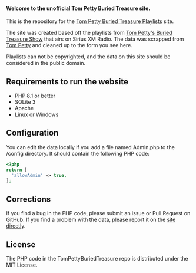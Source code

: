 #### Welcome to the unofficial Tom Petty Buried Treasure site.
This is the repository for the [Tom Petty Buried Treasure Playlists](http://buriedtreasure.phpfui.com) site.

The site was created based off the playlists from [Tom Petty's Buried Treasure Show](https://www.siriusxm.com/channels/tom-pettys-buried-treasure) that airs on Sirius XM Radio. The data was scrapped from [Tom Petty](https://www.tompetty.com) and cleaned up to the form you see here.

Playlists can not be copyrighted, and the data on this site should be considered in the public domain.

## Requirements to run the website
* PHP 8.1 or better
* SQLite 3
* Apache
* Linux or Windows

## Configuration
You can edit the data locally if you add a file named Admin.php to the /config directory.  It should contain the following PHP code:
```php
<?php
return [
  'allowAdmin' => true,
];
```

## Corrections
If you find a bug in the PHP code, please submit an issue or Pull Request on GitHub.  If you find a problem with the data, please report it on the [site directly](http://buriedtreasure.phpfui.com/ContactUs).

## License
The PHP code in the TomPettyBuriedTreasure repo is distributed under the MIT License.


